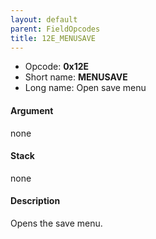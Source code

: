 ```yaml
---
layout: default
parent: FieldOpcodes
title: 12E_MENUSAVE
---
```


-   Opcode: **0x12E**
-   Short name: **MENUSAVE**
-   Long name: Open save menu

#### Argument

none

#### Stack

none

#### Description

Opens the save menu.
